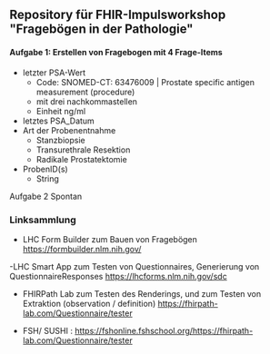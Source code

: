 ## Repository für FHIR-Impulsworkshop "Fragebögen in der Pathologie"

#### Aufgabe 1: Erstellen von Fragebogen mit 4 Frage-Items
-  letzter PSA-Wert 
    - Code:  SNOMED-CT: 63476009 | Prostate specific antigen measurement (procedure) 
    - mit drei nachkommastellen 
    - Einheit ng/ml
- letztes PSA_Datum
- Art der Probenentnahme
    - Stanzbiopsie
    - Transurethrale Resektion
    - Radikale Prostatektomie
- ProbenID(s)
    - String




Aufgabe 2
Spontan


### Linksammlung

- LHC Form Builder zum Bauen von Fragebögen https://formbuilder.nlm.nih.gov/

-LHC Smart App zum Testen von Questionnaires, Generierung von QuestionnaireResponses https://lhcforms.nlm.nih.gov/sdc

- FHIRPath Lab zum Testen des Renderings, und zum Testen von Extraktion (observation / definition) https://fhirpath-lab.com/Questionnaire/tester


- FSH/ SUSHI : https://fshonline.fshschool.org/https://fhirpath-lab.com/Questionnaire/tester
